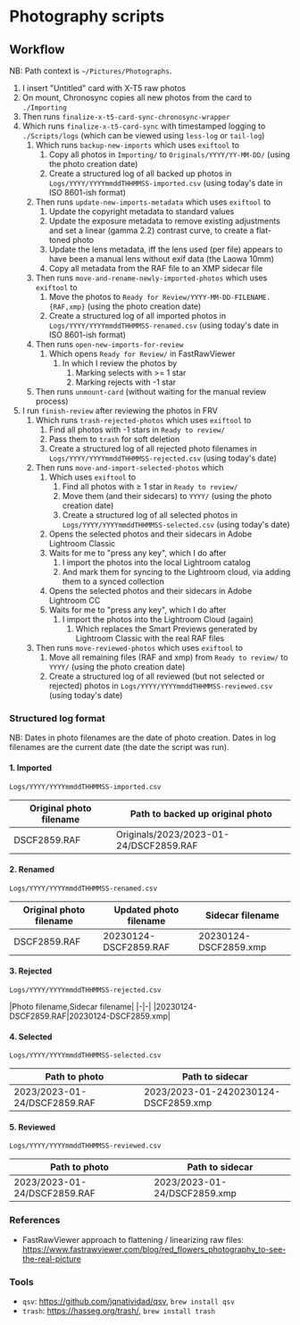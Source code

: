 # Photography scripts

## Workflow

NB: Path context is `~/Pictures/Photographs`.

1. I insert "Untitled" card with X-T5 raw photos
2. On mount, Chronosync copies all new photos from the card to `./Importing`
3. Then runs `finalize-x-t5-card-sync-chronosync-wrapper`
4. Which runs `finalize-x-t5-card-sync` with timestamped logging to `./Scripts/logs` (which can be viewed using `less-log` or `tail-log`)
   1. Which runs `backup-new-imports` which uses `exiftool` to
      1. Copy all photos in `Importing/` to `Originals/YYYY/YY-MM-DD/` (using the photo creation date)
      2. Create a structured log of all backed up photos in `Logs/YYYY/YYYYmmddTHHMMSS-imported.csv` (using today's date in ISO 8601-ish format)
   2. Then runs `update-new-imports-metadata` which uses `exiftool` to
      1. Update the copyright metadata to standard values
      2. Update the exposure metadata to remove existing adjustments and set a linear (gamma 2.2) contrast curve, to create a flat-toned photo
      3. Update the lens metadata, iff the lens used (per file) appears to have been a manual lens without exif data (the Laowa 10mm)
      4. Copy all metadata from the RAF file to an XMP sidecar file
   3. Then runs `move-and-rename-newly-imported-photos` which uses `exiftool` to
      1. Move the photos to `Ready for Review/YYYY-MM-DD-FILENAME.{RAF,xmp}` (using the photo creation date)
      2. Create a structured log of all imported photos in `Logs/YYYY/YYYYmmddTHHMMSS-renamed.csv` (using today's date in ISO 8601-ish format)
   4. Then runs `open-new-imports-for-review`
      1. Which opens `Ready for Review/` in FastRawViewer
         1. In which I review the photos by
            1. Marking selects with >= 1 star
            2. Marking rejects with -1 star
   5. Then runs `unmount-card` (without waiting for the manual review process)
5. I run `finish-review` after reviewing the photos in FRV
   1. Which runs `trash-rejected-photos` which uses `exiftool` to
      1. Find all photos with -1 stars in `Ready to review/`
      2. Pass them to `trash` for soft deletion
      3. Create a structured log of all rejected photo filenames in `Logs/YYYY/YYYYmmddTHHMMSS-rejected.csv` (using today's date)
   2. Then runs `move-and-import-selected-photos` which
      1. Which uses `exiftool` to
         1. Find all photos with ≥ 1 star in `Ready to review/`
         2. Move them (and their sidecars) to `YYYY/` (using the photo creation date)
         3. Create a structured log of all selected photos in `Logs/YYYY/YYYYmmddTHHMMSS-selected.csv` (using today's date)
      2. Opens the selected photos and their sidecars in Adobe Lightroom Classic
      3. Waits for me to "press any key", which I do after
         1. I import the photos into the local Lightroom catalog
         2. And mark them for syncing to the Lightroom cloud, via adding them to a synced collection
      4. Opens the selected photos and their sidecars in Adobe Lightroom CC
      5. Waits for me to "press any key", which I do after
         1. I import the photos into the Lightroom Cloud (again)
            1. Which replaces the Smart Previews generated by Lightroom Classic with the real RAF files
   3. Then runs `move-reviewed-photos` which uses `exiftool` to
      1. Move all remaining files (RAF and xmp) from `Ready to review/` to `YYYY/` (using the photo creation date)
      2. Create a structured log of all reviewed (but not selected or rejected) photos in `Logs/YYYY/YYYYmmddTHHMMSS-reviewed.csv` (using today's date)

### Structured log format

NB: Dates in photo filenames are the date of photo creation. Dates in log filenames are the current date (the date the script was run).

#### 1. Imported

`Logs/YYYY/YYYYmmddTHHMMSS-imported.csv`

|Original photo filename|Path to backed up original photo|
|-|-|
|DSCF2859.RAF|Originals/2023/2023-01-24/DSCF2859.RAF|

#### 2. Renamed

`Logs/YYYY/YYYYmmddTHHMMSS-renamed.csv`

|Original photo filename|Updated photo filename|Sidecar filename|
|-|-|-|
|DSCF2859.RAF|20230124-DSCF2859.RAF|20230124-DSCF2859.xmp|

#### 3. Rejected

`Logs/YYYY/YYYYmmddTHHMMSS-rejected.csv`

|Photo filename,Sidecar filename|
|-|-|
|20230124-DSCF2859.RAF|20230124-DSCF2859.xmp|

#### 4. Selected

`Logs/YYYY/YYYYmmddTHHMMSS-selected.csv`

|Path to photo|Path to sidecar|
|-|-|
|2023/2023-01-24/DSCF2859.RAF|2023/2023-01-2420230124-DSCF2859.xmp|

#### 5. Reviewed

`Logs/YYYY/YYYYmmddTHHMMSS-reviewed.csv`

|Path to photo|Path to sidecar|
|-|-|
|2023/2023-01-24/DSCF2859.RAF|2023/2023-01-24/DSCF2859.xmp|

### References

- FastRawViewer approach to flattening / linearizing raw files: <https://www.fastrawviewer.com/blog/red_flowers_photography_to-see-the-real-picture>

### Tools

- `qsv`: <https://github.com/jqnatividad/qsv>, `brew install qsv`
- `trash`: <https://hasseg.org/trash/>, `brew install trash`
